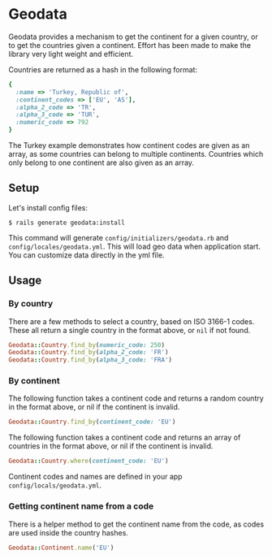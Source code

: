 Geodata
==============

Geodata provides a mechanism to get the continent for a given country, or
to get the countries given a continent.  Effort has been made to make the
library very light weight and efficient.

Countries are returned as a hash in the following format:

```ruby
{
  :name => 'Turkey, Republic of',
  :continent_codes => ['EU', 'AS'],
  :alpha_2_code => 'TR',
  :alpha_3_code => 'TUR',
  :numeric_code => 792
}
```

The Turkey example demonstrates how continent codes are given as an array, as
some countries can belong to multiple continents.  Countries which only belong
to one continent are also given as an array.


Setup
---------

Let's install config files:

````shell
$ rails generate geodata:install
````

This command will generate `config/initializers/geodata.rb` and `config/locales/geodata.yml`.
This will load geo data when application start. 
You can customize data directly in the yml file.

Usage
---------

### By country

There are a few methods to select a country, based on ISO 3166-1 codes.  These
all return a single country in the format above, or `nil` if not found.

```RUBY
Geodata::Country.find_by(numeric_code: 250)
Geodata::Country.find_by(alpha_2_code: 'FR')
Geodata::Country.find_by(alpha_3_code: 'FRA')
```

### By continent

The following function takes a continent code and returns a random country 
in the format above, or nil if the continent is invalid.

```ruby
Geodata::Country.find_by(continent_code: 'EU')
```

The following function takes a continent code and returns an array of countries
in the format above, or nil if the continent is invalid.

```ruby
Geodata::Country.where(continent_code: 'EU')
```

Continent codes and names are defined in your app `config/locals/geodata.yml`.

### Getting continent name from a code

There is a helper method to get the continent name from the code, as codes are
used inside the country hashes.

```ruby
Geodata::Continent.name('EU')
```
